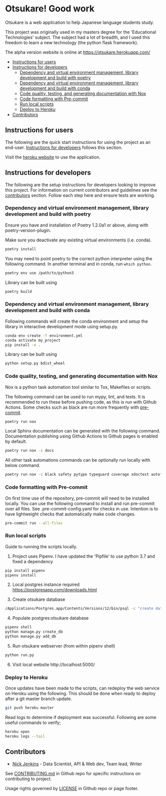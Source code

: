# Otsukare! Good work

Otsukare is a web application to help Japanese language students study.

This project was originally used in my masters degree for the 'Educational Technologies' subject. The subject had a lot of breadth, and I used this freedom to learn a new technology (the python flask framework).

The alpha version website is online at https://otsukare.herokuapp.com/

* [Instructions for users](#instructions-for-users)
* [Instructions for developers](#instructions-for-developers)
  * [Dependency and virtual environment management, library development and build with poetry](#dependency-and-virtual-environment-management-library-development-and-build-with-poetry)
  * [Dependency and virtual environment management, library development and build with conda](#dependency-and-virtual-environment-management-library-development-and-build-with-conda)
  * [Code quality, testing, and generating documentation with Nox](#code-quality-testing-and-generating-documentation-with-nox)
  * [Code formatting with Pre-commit](#code-formatting-with-pre-commit)
  * [Run local scripts](#run-local-scripts)
  * [Deploy to Heroku](#deploy-to-heroku)
* [Contributors](#contributors)

## Instructions for users

The following are the quick start instructions for using the project as an end-user.
[Instructions for developers](#instructions-for-developers) follows this section.

Visit the [heroku website](https://otsukare.herokuapp.com/) to use the application.

## Instructions for developers

The following are the setup instructions for developers looking to improve this project.
For information on current contributors and guidelines see the [contributors](#contributors) section.
Follow each step here and ensure tests are working.

### Dependency and virtual environment management, library development and build with poetry

Ensure you have and installation of Poetry 1.2.0a1 or above, along with poetry-version-plugin.

Make sure you deactivate any existing virtual environments (i.e. conda).

```bash
poetry install
```

You may need to point poetry to the correct python interpreter using the following command.
In another terminal and in conda, run `which python`.
```bash
poetry env use /path/to/python3
```

Library can be built using

```bash
poetry build
```

### Dependency and virtual environment management, library development and build with conda

Following commands will create the conda environment and setup the library in interactive development mode using setup.py.

```bash
conda env create -f environment.yml
conda activate my_project
pip install -e .
```

Library can be built using

```bash
python setup.py bdist_wheel
```

### Code quality, testing, and generating documentation with Nox

Nox is a python task automation tool similar to Tox, Makefiles or scripts.

The following command can be used to run mypy, lint, and tests.
It is recommended to run these before pushing code, as this is run with Github Actions.
Some checks such as black are run more frequently with [pre-commit](#code-formatting-with-pre-commit).

```bash
poetry run nox
```

Local Sphinx documentation can be generated with the following command.
Documentation publishing using Github Actions to Github pages is enabled by default.

```bash
poetry run nox -s docs
```

All other task automations commands can be optionally run locally with below command.

```bash
poetry run nox -s black safety pytype typeguard coverage xdoctest autoflake
```

### Code formatting with Pre-commit

On first time use of the repository, pre-commit will need to be installed locally.
You can use the following command to install and run pre-commit over all files.
See .pre-commit-config.yaml for checks in use.
Intention is to have lightweight checks that automatically make code changes.

``` bash
pre-commit run --all-files
```

### Run local scripts

Guide to running the scripts locally.

1. Project uses Pipenv. I have updated the 'Pipfile' to use python 3.7 and fixed a dependency

``` bash
pip install pipenv
pipenv install
```

2. Local postgres instance required https://postgresapp.com/downloads.html

3. Create otsukare database

``` bash
/Applications/Postgres.app/Contents/Versions/12/bin/psql -c "create database otsukare"
```

4. Populate postgres:otsukare database

``` bash
pipenv shell
python manage.py create_db
python manage.py add_db
```

5. Run otsukare webserver (from within pipenv shell)
``` bash
python run.py
```

6. Visit local website http://localhost:5000/


### Deploy to Heroku

Once updates have been made to the scripts, can redeploy the web service on Heroku using the following. This should be done when ready to deploy after a git master branch update.
``` bash
git push heroku master
```

Read logs to determine if deployment was successful. Following are some useful commands to verify;

``` bash
heroku open
heroku logs --tail
```


## Contributors

* [Nick Jenkins](https://www.nickjenkins.com.au) - Data Scientist, API & Web dev, Team lead, Writer

See [CONTRIBUTING.md](CONTRIBUTING.md) in Github repo for specific instructions on contributing to project.

Usage rights governed by [LICENSE](LICENSE)  in Github repo or page footer.
